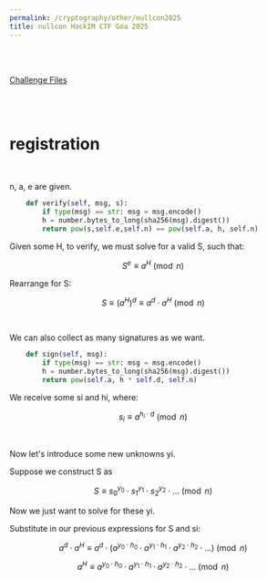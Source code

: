 ```yaml
---
permalink: /cryptography/other/nullcon2025
title: nullcon HackIM CTF Goa 2025
---
```


<br>

<br>

[Challenge Files](https://github.com/Connor-McCartney/CTF_Files/tree/main/2025/nullcon)

<br>

<br>


# registration

<br>

n, a, e are given. 

```python
	def verify(self, msg, s):
		if type(msg) == str: msg = msg.encode()
		h = number.bytes_to_long(sha256(msg).digest())
		return pow(s,self.e,self.n) == pow(self.a, h, self.n)
```

Given some H, to verify, we must solve for a valid S, such that:

$$S^e \equiv a^H \pmod n$$

Rearrange for S:

$$S \equiv (a^H)^d \equiv a^d \cdot a^H \pmod n$$

<br>

We can also collect as many signatures as we want. 

```python
	def sign(self, msg):
		if type(msg) == str: msg = msg.encode()
		h = number.bytes_to_long(sha256(msg).digest())
		return pow(self.a, h * self.d, self.n)
```

We receive some si and hi, where:

$$s_i \equiv a^{h_i \cdot d} \pmod n$$

<br>

Now let's introduce some new unknowns yi. 

Suppose we construct S as 

$$S \equiv {s_0}^{y_0} \cdot {s_1}^{y_1} \cdot {s_2}^{y_2} \cdot ... \pmod n$$

Now we just want to solve for these yi. 

Substitute in our previous expressions for S and si:

$$ a^d \cdot a^H \equiv a^d \cdot \left( a^{y_0 \cdot h_0} \cdot a^{y_1 \cdot h_1} \cdot a^{y_2 \cdot h_2} \cdot ... \right) \pmod n$$


$$ a^H \equiv a^{y_0 \cdot h_0} \cdot a^{y_1 \cdot h_1} \cdot a^{y_2 \cdot h_2} \cdot ... \pmod n$$
